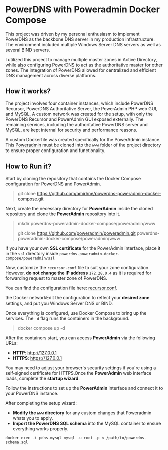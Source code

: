 # **PowerDNS with Poweradmin Docker Compose**

This project was driven by my personal enthusiasm to implement PowerDNS as the backbone DNS server in my production infrastructure. The environment included multiple Windows Server DNS servers as well as several BIND servers.

I utilized this project to manage multiple master zones in Active Directory, while also configuring PowerDNS to act as the authoritative master for other zones. The integration of PowerDNS allowed for centralized and efficient DNS management across diverse platforms.

## How it works?

The project involves four container instances, which include PowerDNS Recursor, PowerDNS Authoritative Server, the PowerAdmin PHP web GUI, and MySQL. A custom network was created for the setup, with only the PowerDNS Recursor and PowerAdmin GUI exposed externally. The remaining services, including the authoritative PowerDNS server and MySQL, are kept internal for security and performance reasons.

A custom Dockerfile was created specifically for the PowerAdmin instance. This [Poweradmin](https://github.com/poweradmin/poweradmin) must be cloned into the `www` folder of the project directory to ensure proper configuration and functionality.

## How to Run it?

Start by cloning the repository that contains the Docker Compose configuration for PowerDNS and PowerAdmin.

> git clone https://github.com/amirhne/powerdns-poweradmin-docker-compose.git

Next, create the necessary directory for **PowerAdmin** inside the cloned repository and clone the **PowerAdmin** repository into it.

> mkdir powerdns-poweradmin-docker-compose/poweradmin/www
>
> git clone https://github.com/poweradmin/poweradmin.git powerdns-poweradmin-docker-compose/poweradmin/www

If you have your own **SSL certificate** for the PowerAdmin interface, place it in the `ssl` directory inside `powerdns-poweradmin-docker-compose/poweradmin/ssl`

Now, customize the `recursor.conf` file to suit your zone configuration. However, **do not change the IP address** `172.28.0.4` as it is required for forwarding request to master zone of PowerDNS.

You can find the configuration file here:
[recursor.conf](https://github.com/amirhne/powerdns-poweradmin-docker-compose/blob/main/recursor/recursor.conf).

the Docker networkEdit the configuration to reflect your **desired zone** settings, and put you Windows Server DNS or BIND.

Once everything is configured, use Docker Compose to bring up the services. The `-d` flag runs the containers in the background.

> docker compose up -d

After the containers start, you can access **PowerAdmin** via the following URLs:

- **HTTP**: http://127.0.0.1
- **HTTPS**: https://127.0.0.1

You may need to adjust your browser's security settings if you're using a self-signed certificate for HTTPS.Once the **PowerAdmin** web interface loads, complete the **startup wizard**.

Follow the instructions to set up the **PowerAdmin** interface and connect it to your PowerDNS instance.

After completing the setup wizard:

- **Modify the `www` directory** for any custom changes that Poweradmin whats you to apply.
- **Import the PowerDNS SQL schema** into the MySQL container to ensure everything works properly.

```
docker exec -i pdns-mysql mysql -u root -p < /path/to/powerdns-schema.sql
```
